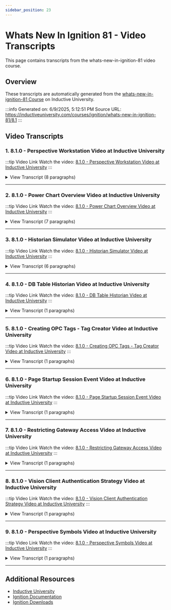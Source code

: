 ```yaml
---
sidebar_position: 23
---
```


# Whats New In Ignition 81 - Video Transcripts

This page contains transcripts from the whats-new-in-ignition-81 video course.

## Overview

These transcripts are automatically generated from the [whats-new-in-ignition-81 Course](https://inductiveuniversity.com/courses/ignition/whats-new-in-ignition-81/8.1) on Inductive University.

:::info
Generated on: 6/9/2025, 5:12:51 PM
Source URL: https://inductiveuniversity.com/courses/ignition/whats-new-in-ignition-81/8.1
:::

## Video Transcripts

### 1. 8.1.0 - Perspective Workstation Video at Inductive University

:::tip Video Link
Watch the video: [8.1.0 - Perspective Workstation Video at Inductive University](https://inductiveuniversity.com/videos/810---perspective-workstation/8.1)
:::

<details>
<summary>View Transcript (8 paragraphs)</summary>

**[00:00]** [00:00]
                                    In this lesson, we'll take a look at perspective workstation. Workstation as a standalone application, designed to launch perspective sessions using an embedded web browser. To begin with, we'll have to make sure perspective workstation is installed. Starting with ignition version 8.1 you can get perspective workstation directly from the gateway's web interface. So here I have my gateway open, I'm on the home section here, and there's this little perspective workstation area. I'll go ahead and click the download perspective workstation button, which takes us to a separate page. From here there should be a big download button which will download an installer that you can run, which will install perspective workstation on your local system. And again, this is very similar to the designer launcher. So I won't show you the installation steps. You can just run through the installer or check out the designer launcher video if you wanted a walk through. But we'll skip over that for this lesson here. And instead you can see that I do have perspective workstation. Already I have a desktop icon ready to go.

**[01:00]** [01:00]
                                    So let me double click to open this up. And once you finish installing it on your end, you should see a window that looks something like this, though more appropriately, you won't have these applications already. So I'll go ahead and edit. Let me delete these here. We'll add them back in. So yours probably looks something like this on a fresh installation. Now you might also get a prompt asking you if you wanted to add applications from available gateways, which you can go ahead and opt into. In my case, I'll go ahead and click the add application button here, where you'll see a separate window appear. And from here, we can see a list of all of the detectable gateways that workstation can find. And we do have some tabs at the top here. So if you've been adding applications from other gateways, you'll see them in this previously used list, or you can just type in the URL for the gateway if you wanted to go to a specific one that wasn't being broadcast for some reason. Now in my case I'll go ahead and stick to my local system here. I'll select that gateway and click the select gateway button. And then we'll get a project listing from all the available projects on that gateway. I'll just add both of these and click add applications.

**[02:02]** [02:02]
                                    And there we are. We have our two applications now, or however many you added. If you need to add more applications later, the add applications button is in the lower right hand corner. If you wanted to launch one of these, you can simply select and then click open application or just double click on the little box here. And we can see it's opening up and there we are. We're now running in our session. So let me resize this a little bit. And there you are. So we can see that we have a Perspective Session running inside of its own window. It's not using some of your more consumer grade or common web browsers, right? So it's not using like Chrome or Firefox or anything. So this is ideal if you wanted to run a perspective session on a plant floor and you didn't want to have all the normal trappings of a web browser like bookmarks and plugins and the address bar that anyone could type into stuff like that. Looking at features here. So I do have a couple of buttons. I went ahead and I put together before this recording. So, let's go and take a look at the full screen button. If I press that, then workstation goes full screen. If I click on windowed, it goes back to a windowed mode.

**[03:04]** [03:04]
                                    And then of course I have toggle. So I can kind of dance back and forth between the two. Now to actually talk about what that's doing here, I'm going to switch over to my designer. And I have the view we were just looking at open here. If I were to start deeply selecting down into these buttons here, and we would take a look at what's going on on the events side of things. So I do have a scripting component event here. And if I scroll down here, we can see I'm using this system.perspective.workstation toKiosk function. So workstation does get its own special functions. That's why it has the extra workstation at the end there. So if you try to call this in a perspective session that isn't running in workstation so just one that's running in a browser or the mobile app, these functions won't work. So this script here is using the toKiosks function, which puts workstation into a full screen mode. While the windowed button here is using the toWindow function, which puts workstation back into a windowed mode. Now this toggle button down here, which I'll switch over to and start deep selecting down.

**[04:02]** [04:02]
                                    If we take a look at this, instead of using a script action here, I'm actually using a workstation mode. So there's a new action we added here, which more or less gives you the same thing. Allows you to switch between the full screen and the windowed mode, or in this case I have it set to toggle. So it just kind of bounces back and forth every time it triggers. Now the next thing I did want to talk about here is this link. So I have this Link component up here. And it's actually set to tabs. So the idea being when a user clicks on this, it opens a tab. Now as you saw from earlier, workstation doesn't really have a concept of tabs. There weren't any tabs running in there. So what happens in this scenario? So let's go ahead and launch it again so I can take a look. And if I click that link, you get a whole lot of nothing. So in this case, nothing's happening, but that's actually intentional. So if we take a look at the application that was added into workstation here. I'll go ahead and click on the little kebab or triple dots there. And I'll click on manage. And over here, we have this tab slash window links property.

**[05:05]** [05:05]
                                    So this determines what should happen if the user does something that would normally open a new tab in their web browser. So in this case, we can block it. But we do have some options. So we can do in window, which means, okay, go ahead and just navigate to that from within workstation. We also have system browser, which would instead open up the native or the default browser on your operating system and look at that address. So if I were to try that out real quick. And if I try that again. Looks like Firefox is opening. And you can see it's navigating to that page. So you do get some flexibility in regards to what you want to do when we try to, or when the user tries to open up a tab. Now let's take a look at the managing these applications again. So going back to the application, click the kebab menu, we'll go to manage. And I'll switch over to page configuration. And from here, you can set the application to run in a sort of a multi monitored mode, if you will. Not really a mode, but you can actually have multiple windows open up when you launch this application.

**[06:09]** [06:09]
                                    Now heading back into my designer here, I switched back to the landing page or the homepage here. You can see that I do have a separate page setup, a page2, in addition to the default or the root page. So what we could do, just because this is kind of hard to demonstrate when I'm only recording a single screen here. How about display one here? We'll go to page two, so I can do a "/page2". And then display two, we'll just go to that root. So just slash. Now you can figure out, which display is what. There is an Identify Displays button here, which when I press it, we can see that you are looking at my display 1. And you're also seeing three displays here because workstation does detect how many screens or displays are available. So it just so happens that the system I'm recording on does in fact have three displays. But we won't do anything with that third one. So I'll go ahead and click okay, here. We'll double click the launch. And notice that has a little multi-monitor icon there just letting me know that this application is configured to run with multiple displays.

**[07:11]** [07:11]
                                    All right, so we see, we have one instance here. We have that second page. Let me switch over. And you can see, here we are. We have that first one we were looking at earlier here. So you can have an application configured in such a way that when you run it, it does open up onto multiple displays, which is very, very useful. All right. And that about wraps up the workstation video. As again, it's very similar to the Designer Launch if you've used that before, but it does have a couple of unique configurations, like the multi-monitor capability, as well as the built-in sort of support with the component actions and the system functions.

</details>

---

### 2. 8.1.0 - Power Chart Overview Video at Inductive University

:::tip Video Link
Watch the video: [8.1.0 - Power Chart Overview Video at Inductive University](https://inductiveuniversity.com/videos/810---power-chart/8.1)
:::

<details>
<summary>View Transcript (7 paragraphs)</summary>

**[00:00]** [00:00]
                                    In this lesson we're going to discuss the Power Chart, a charting component in the perspective module designed to work with tag history data that does a multitude of built in features and customization options. We will be devoting a few videos to these components, in this one we'll be focusing on the basics of using the component and configuring a few basic options. To get started, I've got a flex container here and I'll find my way into the component palette and drag over a Power Chart component. Then I'll go into the position properties and set the grow value to one, just so that it takes up all available space in my view here. Now on the left-hand side in my tag browser I have a handful of Sine tags, which I've set up tag history for already. And if I want to show them on my Power Chart the process is pretty simple. I'm just going to put my designer in preview mode, and then I'm going to click the Tag icon in the top left corner of the chart select through into my historical tag provider and then pick which tags I'd like to see.

**[01:06]** [01:06]
                                    I can Control + Click to select multiple. So how about I just select the first three here, and then when I'm done I'll click Add Selected Tags at the bottom and just like that we have some tag data in our chart. So now that we have some tag pens let's talk about some of our charts special features. I'll begin by collapsing my little side panel here using the icon in the top right. Now, our chart area is divided into a few different sections in the main area we have our actual chart data with a time axis along the bottom and a y-axis showing actual values. Below the chart we have a little table showing some aggregate data for different pens things like the Current Value on the pen, the Minimum Value in our charts, the average value and so on. We can also hover over different pens in that section to manage the pen or remove it from our charts. And across the top we have several different configuration options for the chart, from the left, we have that handy button we've used earlier to add more pens to the chart, and next to that we have a time range selector for the chart.

**[02:05]** [02:05]
                                    If I click on that section, it opens up a little selector that allows us to show a time range like the last 30 minutes or eight hours or two days or a historical range which allows us to choose any two dates we want as the start and end date for the chart. Now, as we consider this setting and other configuration settings it's important to keep in mind that so far I've been working entirely in preview mode here. So this is all exactly how you'd see it as a user in a real perspective session. One of the key features of the Power Chart is that the vast majority of the available chart properties are built into the component interface. For instance this time selector we've just seen is basically just controlling some underlying time properties which we can find in the config property at the top specifically. The other configuration options we'll look at here are similarly tied to properties behind the scenes. Occasionally you will find some properties like the mode settings we're about to get into that have some extra options in the property editor but we've tried where possible to give the user total control over how their chart is configured right from the session.

**[03:08]** [03:08]
                                    The other thing to note about this setup is that, however my chart looks in the designer is how it I'll look by default in a real session. So adding in pens, configuring a time range and so on, will actually affect what the user sees initially when they open up this view. So with that said, let's take a look at some of the other icons on our chart here. The first little grouping of four icons on the right-hand side is for controlling the chart mode, so to speak. The chart mode effectively determines how the user can interact with the main chart area. The first chart mode, which is the default is Pen and Zoom, which allows the user to zoom into the chart, using the scroll wheel on their mouse and then drag side to side to view different portions of the time range clicking the Expand icon in the top right restores the original range. If I select the second mode that one is called X Trace, which allows the user to hover over the chart, to see x values at the time associated with the mouse cursor's position.

**[04:04]** [04:04]
                                    If I click the mouse, it'll actually leave an X Trace marker at the specified location, and I can place multiple markers, if I'd like. To remove the markers I click the little More icon with three dots on the right-hand side, which has a clear X Traces option. Next step, we have Range Brush which allows us to revisit our table running along the bottom. As we've established that table is showing us aggregate data for the chart, but while I'm in Range Brush mode I can drag across specific chart ranges like so and see the same aggregate data for just that time range. I can resize that brush or drag it around, and I can even create additional brushes by dragging across a separate time range. If I want to get rid of a range, I just click the Trash can icon next to it table. So let's just clear out our brushes. Finally, the very last mode is Annotation mode. This mode allows us to make notes that are attached to individual data points on our chart, so for instance, I can click on a point here and say, "My note," and then hit Save, that'll save the annotation to the tag history tables in the database, specifically the annotations table.

**[05:16]** [05:16]
                                    So that annotation will be shown to anyone who pulls up this tag history data. And on a final note, I can hover over the annotation to modify or delete it. Now, besides the Chart modes, there are some other properties along the top here, one is Full screen, which will hide the table and icons from the chart and allow the chart to take up a little bit more space. Next to that is the Settings icon which will allow us to dive a bit deeper into our chart content configuring Tag, Pens, Axes, and Subplots. We'll leave this section alone for a later video, but I will note that the columns tab here allows us to customize what is displayed in the Pen table across the bottom as well as what is shown when we create one or more range brushes in Range Brush mode. So the very last icon here is this More icon which just allows us to export the chart data as a CSV file or print the chart to a printer or a PDF file.

**[06:07]** [06:07]
                                    This wraps up our basic discussion of the Power Chart components. It's a great way to chart history data across the perspective platform.

</details>

---

### 3. 8.1.0 - Historian Simulator Video at Inductive University

:::tip Video Link
Watch the video: [8.1.0 - Historian Simulator Video at Inductive University](https://inductiveuniversity.com/videos/810---historian-simulator/8.1)
:::

<details>
<summary>View Transcript (6 paragraphs)</summary>

**[00:00]** [00:00]
                                    In this lesson we'll take a look at the historian simulator which is a simulator provider that's built into the tag historian module. This simulator is unique in that you don't need any sort of tags or external connections to retrieve some data from it. You can simply provide it a path and it will return a result set for you. To use it we first need to create an instance of the provider, so on our gateway here under the config section, I'm going to scroll on down and under tags, I'll click on history. Now I do have some history providers already configured but we'll ignore those 'cause I'm not going to use them in this video, instead, I'm going to click on the create new historical tag provider link. And from the list here, let's go ahead and click on simulator, I'll click next and we can give this a name here. So how about just simulator, I'll then go ahead and click the create new historical tag provider and that's all we have to do on the gateway side, we're actually ready to start using this new provider.

**[01:05]** [01:05]
                                    So I'll switch over to my designer here and really you can use this provider anywhere in ignition that can request tag history queries or call them. So tag history bindings, for example, in Vision or Perspective, I'm not going to show you all of the different places since there's quite a bit, instead I'm just going to focus on the reporting module here, just because it gives me a lot of room to show off the feature. Now I have a report here, I have a blank time series charts, It doesn't have any data, so let's go ahead and populate this with some data. I'll switch to the data tab here and I'll hit the little plus button to add a new tag historian query. And here we do see that we have the simulator and we have a whole bunch of built in historical tags that we can use. We'll talk about the notation in the path here in just a moment, but I think to start with I'll go ahead and I'll grab this ramp tag, drag it over and then I'll play with some of the settings here, I'll go ahead and switch us over to real time, we'll say how about maybe just five minutes and I'll switch the aggregation mode to time weighted average. And I should add the reason I'm making changes to the history settings here is because it makes the resulting data set a little bit easier to talk about, so these aren't like mandatory for using the provider, you can set these to whatever you prefer.

**[02:13]** [02:13]
                                    Now I'll switch over to design here and on my charts, let's go ahead and we'll add our tag history data source as the data key and then I'll grab that little ramp key there. We'll add that as a pen and now we can switch over to preview and We now have some data, now I can see it's doing this repeating ramping behavior and kind of just starts over every so often, it gets close to about a hundred or so. Now if we head back to the data tab here and we look at the path here notice that it does have a couple of pieces of information in the path that kind of stand out really. First of all, everything's delimited by an underscore, next you'll notice some commonalities with our data, our trend was ramping and we see the word ramp here. It peaked around 100 and we see 100 here. Now, if you look at the available historical tags tree here you'll notice one of the entries states function, period, amplitude and resolution. This one tag is an example that points out the various arguments that go into the tag path. So depending on what values you provide these arguments in the path here, the return results set will be modified.

**[03:18]** [03:18]
                                    So to compare it to our tag, function determines what function to use. In our case we're using ramp period is the duration of the function from start to finish, so each peak in our ramp function will be spread across the amount of time specified by this argument. Amplitude is the peak for the function to use, resolution determines how many raw data points will make up the underlying results, we'll look closer at this one later on. Now if I make changes to my path here, say I changed the period to five M or five minutes, and we'll change the peak to 250. I'll switch back to preview and you can see we only get one peak over this five minute period of time and it does peak at 250. They'll also notice that it doesn't start at zero, rather the start here is midway up the peak, to help simulate real world usage, the results don't just initialize with zero here. Instead, the resulting data set acts as if the tag has been changing prior to the requested time range.

**[04:12]** [04:12]
                                    If we were to change the range on our tag history data source, we'd see the earlier points in the day where this fictitious data would have peaked over and over again. Anyways, our path asks for a single peak add 250 over five minute period and you can see that's how the data is being presented. Now let's talk about the final argument in the path, which was resolution. If we look at the XML preview here we see the data starts at row zero. If I scroll to the bottom, we see the final row ends at row 99, so this trend has made up of 100 data points that 100 is actually due to the reporting module. Let's switch back to the data tab, the preview limit here on the right, which has nothing to do with the simulator, this is a setting provided by the reporting module. It's set to 100, so it's restricting the number of rows this query can return. I'll uncheck this just to remove the limit, I'll switch back to preview and we can see we are now at row 999, so 1,000 rows. Now this 1000 row is due to the history settings we have, so if I go back to the data tab, we're using a fixed sample size, so this query is aggregating all of the raw data that the history system has access to for this tag here and bringing it to 1000 points.

**[05:20]** [05:20]
                                    Now, if I were to change this to on change instead, our results that is going to be driven purely by the raw data. Here's where the resolution argument comes into play because this ultimately determines how often a raw data point is generated within the simulator. Right now it's set to one second, so our simulated path will request a raw data point every one second over the specified range, which is five minutes. If we switched back to preview and look at the XML again we see 300 data points, which makes sense in a five minute period, there are 300 seconds. If we go back to data, we can change this from every one second to 200 ms or milliseconds. So if you wanted the raw data to be more granular you can modify the resolution. Back to preview, we can see considerably more rows and we ended up at 1499 or 1500 rows. Now the main benefit of the resolution argument here is that you can get a better idea of how the various aggregation modes and settings will be applied to the results of the query, but that about wraps up the simulator here. As you can see, it's pretty straightforward to use. There is more documentation in the user manual. You can go ahead just search for the historian simulator page, if you wanted to see the full list of all of the functions.

</details>

---

### 4. 8.1.0 - DB Table Historian Video at Inductive University

:::tip Video Link
Watch the video: [8.1.0 - DB Table Historian Video at Inductive University](https://inductiveuniversity.com/videos/810---db-table-historian/8.1)
:::

<details>
<summary>View Transcript (1 paragraphs)</summary>

**[00:00]** [00:00]
                                    In this lesson, we'll take a look at the DB Table Historian Provider, which is a unique provider that takes the content of tables created outside of the Historian system and exposes their contents to things like Tag History queries. Now, to begin with, we first need a database table. I have this DB Database Connection Provider here. And inside of it, I have not one, but two tables. So, I created two tables, and using MySQL Workbench here, create a table_a and table_b. So, table_a has a couple of rows, and table_b, also has a couple of rows. Both tables also have at least one DATETIME column. If you're curious how I configured these, here are the settings I use. You can pause the video if you wanted to look a little bit closer at them. But that's not super important. What's important is that, they do have some rows, and we're going to go ahead and take the contents of both tables and we're going to expose them to different bindings and components within our project. So, we have a Database Connection with some tables. To use this provider, first, we need to create an instance of the provider. So, on my gateway here, under Config, we can scroll on down, and under Tags, I can go to History. And, let's go ahead and create an instance of this provider. So, I'll click the Create New Historical Tag Provider link. And from the list of options, we'll select the DB Table Historian, or in this case, the first one in the list. I'll click Next. And let's give this provider a name here, so, how about just "DB_TH". Now, aside from the name here, the only other property you really need to worry about, is this Data source property. So, you need to effectively tell this provider which of your database connections it should be looking at. Now, my case it is in fact, the DB database I want to look at. So, I'll click the Create New Historical Tag Provider button. Okay, we're actually done configuring our provider. Now, we get to try to use it. So, let's go ahead and switch over to our Designer. Now, to start with, I think I'll focus on perspective, so, you can see I'm looking at a view here, and I have a PowerChart selected. Now, what we can do with this new provider is, we can, I'm going to put my Designer to Preview Mode here. And I'll go ahead and start browsing for Tags here on the PowerChart. If you don't see your Historian on there, you can always go ahead and refresh. But looks like I have mine here, anyways. We can go into DB_TH, we can see our two tables. I can go to table_a, and I do want to show the value, I want to trend the value. So, I'll go ahead and select value, I'll click the Add Selected Tags button. And there's our trend. And it was that easy. Although, I did cheat. There is one little thing I did that I should talk about. And that would be the t_stamp column here. The DB Table Historian Provider has limited ability to interpret the meaning behind any given table. To give this feature better interplay with transaction groups, The provider will recognize any column named t_stamp, as the column it should use as the DATETIME for each row. Which is why that first example from table_a worked right away. However, your tables likely won't always have a t_stamp columns. So, let's look at what we can do in those scenarios. Let's go ahead and get rid of this pen here. And, let's take a look at table_b. Now, if you recall table_b actually had a couple of DATETIME columns. So, I had one called time, and then I had more_time. Time is showing 13:00 or 1:00 p.m. times, and more_time is showing 15:00 or three o'clock. So, if we try to add value from table_b here, we actually get a whole lot of nothing. You'll get some errors in the console, but we do see that the PowerChart here does have a new pen. So, we're actually getting an error just because in this case, it doesn't really know which of those timestamp columns to use. Now, let's take a closer look here. Now, this part's kind of specific to the PowerChart here, but really, the key part here is being familiar with how the various features that Ignition that can query Tag History, configure the path to the tag in the History system. So, in this case, the PowerChart will list its pens on the Pen's tab here. If we scroll down here, we do have a little path that leads to the values that are coming from my table. Now, to make this a little bit easier to talk about, I'm actually just going to copy this out, and I'm going to move that text over to something that's a little bit easier for you to see. Now, again, if you've seen these historical paths with the Tag Historian Module, you may be familiar with some of the ideas or the notation here. But in our specific case here, the : and /, sort of delimit different units or different components of this path here. So, if I were to try to make this a little bit more readable. So, the History Provider name is, DB_TH, the table in that provider is, table_b, and then the column from that table that we want to use on this pen here is the column, "value". There's actually more stuff we can add here, it just doesn't add a timestamp by default, but you can actually specify which column is the TIMESTAMP or the DATETIME. So, in this case, I'm going to add a new line, we'll put a :/ down, and if you check the User Manual on the DB Table Historian Provider page. You can search for it, it's also alongside all of the other Tag Historian Provider stuff. There's actually a timestamp component. And, this allows you to just type in the name of the column that's going to be the timestamp for this particular point of data. So, I do have a time column, and we did say time was the 1:00 p.m. times. So, let's try to use that. I'll go ahead and I'll get rid of all those new lines here, and I'll select everything, we'll copy that out, and I will replace that down below. We could have just typed it down here, but easier for me to just copy-paste. I'll click Done, and look at that, we do have a trend that's actually showing again. If I were to try to look at the timestamp here, we can see that it's showing about one o'clock, I was off a little bit with my click there. We can also, of course, go back to those Pen Settings. And we could actually change the end of this little path here, instead of specifying time, that we can change it to more_time. Which should give us the 3:00 p.m. times. And look at that. Great, so really, you just need to be aware that the additional components for these paths exist. Now, let's also just take a look at Vision, just to give you a different interface to kind of show you the same sort of routine. Over here, in Vision, I do have a Power table. If I select it, and head down the Property Editor, I can take a look at the Data property, which we know is where the Power Table gets all the content, or data that's supposed to show inside of it. Let's configure a binding, we'll do a Tag History Binding, and I'll go ahead and refresh this from an earlier take here. But you can see, that we do have our table being basically the same kind of interface we saw earlier with the Power table. I'll go ahead and try to add value over here, but I'll go ahead and just double click, and I will paste in that path we just copy-pasted from earlier, where we're pointing at time, and play around with the real time settings. We'll set it for four hours, I suppose. And there we go. We've got our two, 1:00 p.m. times here. All right, that's going to about wrap it up for this video. Again, I'd highly advise you take a look at the User Manual page just because it does have more information on the various components, but really just modifying that Historical Tag Path is the key piece of information you need to be aware of when using this provider.

</details>

---

### 5. 8.1.0 - Creating OPC Tags - Tag Creator Video at Inductive University

:::tip Video Link
Watch the video: [8.1.0 - Creating OPC Tags - Tag Creator Video at Inductive University](https://inductiveuniversity.com/videos/810---tag-creator/8.1)
:::

<details>
<summary>View Transcript (1 paragraphs)</summary>

**[00:00]** [00:00]
                                    In this lesson we will talk about adding OPC tags through browsing or manually creating them. We've installed Ignition, created some device connections, and now we want to start interacting with some of the data points inside those devices. The Tag Browser here will show all of our available Ignition tags, but we need to create some first. The easiest way to create them is using the Tag Creator. You can open the Tag Creator by clicking on the plus icon in the upper left corner of the Tag Browser, and then selecting browse devices. When you do this you can see the Tag Creator shows up and it's got two sections here. One for the connected devices on the left, which will show all of your connected OPC Servers and allows you to browse into those Servers into any devices that you connected to. On the right you can see a list of all of your existing tags. To add tags, we'll go over to our Ignition OPC UA Server, expand this out, expand into the devices, and then you can see we have all the different devices set up with any tags inside of them. You can even expand all the way down to individual tags. Now, there aren't any values here because we aren't asking for the tag data yet. This is just a tree of all the browsable tags. Now you can add tags to Ignition by dragging tags from the Connected Devices section over to our Tag Provider on the right. Or, you can select them and hit the little icon in the center. I'll take the entire Sim device folder and drag it over, and you can see now it'll show up in the Tag Provider with all of the folders and all the tags inside of it. Once we have all these tags here, I can hit Apply down at the bottom or Okay. Now we can expand the folder in the Tag Browser and we can see all of our live values. These tag values are being fetched in one second rate which is the default for Ignition. We'll talk more about tag group rates in other videos. Now dragging an entire device into Ignition is a bad idea if you don't need all of the tags. Having thousands of tags that are unused will cause additional overhead for your network and devices that isn't necessary. This also means you'll have all the extra tags here in your Tag Browser, which can be cumbersome to work with. Instead, you should only have the tags that you need in your project to keep the workload light. We recommend creating folders and organizing your tags in an easy to understand structure. You can easily add folders to our tag structure in the Tag Browser or in the Tag Creator. For example, if I expand out my Dairy device and look in the Refrigeration folder, you can see that we have a few Towers here. If these are the only tags that we need from this device, then I can simply go to the plus icon in the upper right and click on new folder. I can give this folder a name, something like Towers, and click okay, and then you can see we have a new Towers folder. Now I can select both of my Towers and drag them into this new Towers folder. And you can see they'll show up in the Provider here. Now when I hit Okay or Reply at the bottom you can see that our Towers folder will show up in the Tag Browser, and now we have live values. Now the Connected Device History will show all of your connected devices but not all of the devices support tag browsing. Some Drivers won't and some devices won't. For example, Ignitions ModBus and Siemens Drivers don't support browsing. For those we'll have to manually add tags. Now you can manually add tags in the Tag Browser or in the Tag Creator and it works in the same way. All we have to do is click on the plus icon in the upper right and then click on this new standard tag. Now you can see it adds a tag here, and to modify this blank tag I can double click it or select the little edit icon on the right and then fill in whatever values I want. I'm going to start with a name, I'll call this tag Temp, I'll change my values source to be an OPC type. And then you can see when I select that we now have an OPC Server and an OPC Item Path. For my Server, I'll select the Ignition OPC UA Server, and then for my Item Path all I have to do is type in the path to that particular tag. Now every device type is different and you'll have to know what the Item Path is for your particular device. And there's lots of information in our user manual for all of Ignitions Drivers. Ignition's OPC UA Server requires us to start with a device name in square brackets. So, I'll type in ModBus, with those square brackets. Now because this is a ModBus device I want to read one of the holding registers, but my holding registers are available in Unit 1. So my OPC Item Path should look like something, should look something like this. 1.HR1 will give us Holding Register 1 from Unit 1. Now I can just click commit at the bottom, and then apply, and then you'll see our new temperature tag and we have a live value.

</details>

---

### 6. 8.1.0 - Page Startup Session Event Video at Inductive University

:::tip Video Link
Watch the video: [8.1.0 - Page Startup Session Event Video at Inductive University](https://inductiveuniversity.com/videos/810---page-startup-session-event/8.1)
:::

<details>
<summary>View Transcript (1 paragraphs)</summary>

**[00:00]** [00:00]
                                    In this video, we are going to go over the new perspective session event called page startup. It is located in the session events of perspective page startup. This particular script is fired whenever a new page is opened up in your web browser, either in a new tab or a new window. It can also be fired when a current page is refreshed by reloading the window in your browser. It will not run when navigating to different pages within the same tab. However, it will not run when navigating to different pages within the same window or tab. The event has a couple of arguments available to us. You'll notice we have a page object, as well as page ID and path properties. I have used these properties to create a very simple script, which simply prints them out to the console. It is important to note that to access the properties of the page object, you must use the props keyword first. So page.props.path to access that path property. I have also put together a simple set of views. Two of them are being used for two different pages and simply say this is page one, and this is page two. My third view is being used as a docked view and will provide some ways to navigate. Let's go ahead and launch my session. If I open the console by hitting the F12 key, you can see that my print did work on startup, giving me the page ID of this tab, as well as the path of the current page. If you use the navigation links on the left-hand side here it will actually open up a new tab. And if I again open up my console, I can see that again, my script ran. You will notice that while my page path is the same between the two tabs, my page ID is different, signifying that this is a new page that I have created. This will work regardless of which page I open to. The page path is now my new path, but the page ID is also different from the other pages that I've opened. Lastly, it is important to remember that navigating between pages within the same tab or window will not trigger this script to run. For example, if I switch over to page one within this same tab, you'll notice my script does not run again, regardless of which page I navigate to. I can, however, force the script to run by reloading the page. Now I have a new page path, because I am on page one, but my page ID is the same as it was before.

</details>

---

### 7. 8.1.0 - Restricting Gateway Access Video at Inductive University

:::tip Video Link
Watch the video: [8.1.0 - Restricting Gateway Access Video at Inductive University](https://inductiveuniversity.com/videos/810---restricting-gateway-access/8.1)
:::

<details>
<summary>View Transcript (1 paragraphs)</summary>

**[00:00]** [00:00]
                                    In this lesson, we'll discuss how we can secure our gateway webpage from unwanted access. Now, before we get started it's worth noting that the strongest form of security we have is network security, so keeping unwanted users from accessing the gateway webpage at all might be a good start. But in terms of restricting access within your gateways network, there are some simple steps we can take to control who can log in to different sections of the gateway webpage. To get started, I'm on my gateway webpage here and I just need to go into the config section of the webpage, then find the security section, and select general. The first thing to know about securing the gateway webpage is that logging into the gateway webpage is done against an identity provider, so the most important property in here will be the system identity provider setting. The identity provider we choose will be used for the gateway webpage, as well as the designer, if our designer authentication strategy is set to identity provider. So, with an identity provider specified, the only other piece here is setting required security levels for accessing the gateway config section, the status page, and potentially the homepage, too. Entering security levels here will restrict those areas of the gateway or designer to users that have been granted these specified levels. When we specify these levels, it's important that we use the full security level path and we can use commas to specify multiple security levels. If we do, we have the ability to choose between requiring all of them or just one of them. Here we're seeing effectively the default values for everything, but breaking out different features into different levels could be a good idea. For example, allowing managers to access the status page, where they can see details about the running gateway, but not the config page, where they can potentially break something important, might be a good idea. It's also worth keeping in mind that someone with access to the config page could come in and change all these settings, so generally speaking, the config page should be the most locked down part of your gateway. In any case, however you'd like to organize or restrict access to your gateway, this security page is here to help.

</details>

---

### 8. 8.1.0 - Vision Client Authentication Strategy Video at Inductive University

:::tip Video Link
Watch the video: [8.1.0 - Vision Client Authentication Strategy Video at Inductive University](https://inductiveuniversity.com/videos/810---vision-client-authentication-strategy/8.1)
:::

<details>
<summary>View Transcript (1 paragraphs)</summary>

**[00:00]** [00:00]
                                    In this video, we are going to take a look at the new authentication option for Vision clients. Normally, when you would open up a Vision client, you would log in using a user from a user source. Let's remind ourselves what that looks like. I'll go into my tools menu and launch my project. Let me pull it over onto this screen and we're greeted with the normal username password log in where we would type in our credentials and it would log us into the project. However, with Ignition version 8.1, there is now a new way to log into clients, and that is to use an identity provider. To have the Vision client use the identity provider on log in, we will need to go to the project properties. If we navigate to the Vision log in section, you'll notice at the top there is an authentication strategy and it is currently set to classic. Classic will use a user source for authentication. But I can change this to be identity provider, which will use an identity provider for authentication within a Vision client instead. I'll go ahead and hit okay, save my project, and launch it again. Pull it over onto this screen again, and now you can see we're no longer asked for a username and password. Instead, we're given a login button which will take us to our web browser where we can log in using an identity provider. You can see here that a new tab in my web browser opened up and it has allowed me to log in using my identity provider. Once I've logged in, it lets me know I'm good to go and I can close this browser tab and my Vision client will already be logged in.

</details>

---

### 9. 8.1.0 - Perspective Symbols Video at Inductive University

:::tip Video Link
Watch the video: [8.1.0 - Perspective Symbols Video at Inductive University](https://inductiveuniversity.com/videos/810---perspective-symbols/8.1)
:::

<details>
<summary>View Transcript (1 paragraphs)</summary>

**[00:00]** [00:00]
                                    In this video, we are going to take a look at the perspective symbols. The perspective symbols are fully-immersive graphical components that are found in the Perspective Component pallet under the Symbols section. Pulling inspiration from both the display components as well as SVGs, the symbols offer the ability to display various values while also containing a graphical element. With each symbol, it contains properties that allow you to not just modify the component, but modify the graphic within. For example, while I can determine what the label and value of this pump says as well as the location of the text, I can also change the variant of the pump to a vacuum pump, and it will change the graphic that represents it. In addition, each symbol has a state property, which when changed, will alter the animation of the symbol. For example, if I change this state property of the pump to running, we can see that the pump begins flashing to indicate that is currently running. The animation on each graphic differs depending on the symbol that you've used. For example, on the vessel component, if I were to change the state property to running, we can see that the blades start mixing the contents within.

</details>

---

## Additional Resources

- [Inductive University](https://inductiveuniversity.com/)
- [Ignition Documentation](https://docs.inductiveautomation.com/)
- [Ignition Downloads](https://inductiveautomation.com/downloads/)
